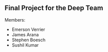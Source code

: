 ## Final Project for the Deep Team 

Members:
* Emerson Verrier
* James Arana
* Stephen Boesch
* Sushil Kumar


